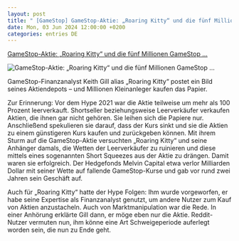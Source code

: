 ```yaml
---
layout: post
title: " [GameStop] GameStop-Aktie: „Roaring Kitty“ und die fünf Millionen GameStop ..."
date: Mon, 03 Jun 2024 12:00:00 +0200
categories: entries DE
---
```

[GameStop-Aktie: „Roaring Kitty“ und die fünf Millionen GameStop ...](https://www.wiwo.de/finanzen/boerse/reddit-roaring-kitty-und-die-fuenf-millionen-gamestop-aktien/29801644.html)

![GameStop-Aktie: „Roaring Kitty“ und die fünf Millionen GameStop ...](https://www.wiwo.de/images/file-photo-gamestop-logo-is-seen-in-this-illustration/29801940/2-format11240.jpg)

GameStop-Finanzanalyst Keith Gill alias „Roaring Kitty“ postet ein Bild seines Aktiendepots – und Millionen Kleinanleger kaufen das Papier.

Zur Erinnerung: Vor dem Hype 2021 war die Aktie teilweise um mehr als 100 Prozent leerverkauft. Shortseller beziehungsweise Leerverkäufer verkaufen Aktien, die ihnen gar nicht gehören. Sie leihen sich die Papiere nur. Anschließend spekulieren sie darauf, dass der Kurs sinkt und sie die Aktien zu einem günstigeren Kurs kaufen und zurückgeben können. Mit ihrem Sturm auf die GameStop-Aktie versuchten „Roaring Kitty“ und seine Anhänger damals, die Wetten der Leerverkäufer zu ruinieren und diese mittels eines sogenannten Short Squeezes aus der Aktie zu drängen. Damit waren sie erfolgreich. Der Hedgefonds Melvin Capital etwa verlor Milliarden Dollar mit seiner Wette auf fallende GameStop-Kurse und gab vor rund zwei Jahren sein Geschäft auf.

Auch für „Roaring Kitty“ hatte der Hype Folgen: Ihm wurde vorgeworfen, er habe seine Expertise als Finanzanalyst genutzt, um andere Nutzer zum Kauf von Aktien anzustacheln. Auch von Marktmanipulation war die Rede. In einer Anhörung erklärte Gill dann, er möge eben nur die Aktie. Reddit-Nutzer vermuten nun, ihm könne eine Art Schweigeperiode auferlegt worden sein, die nun zu Ende geht.

